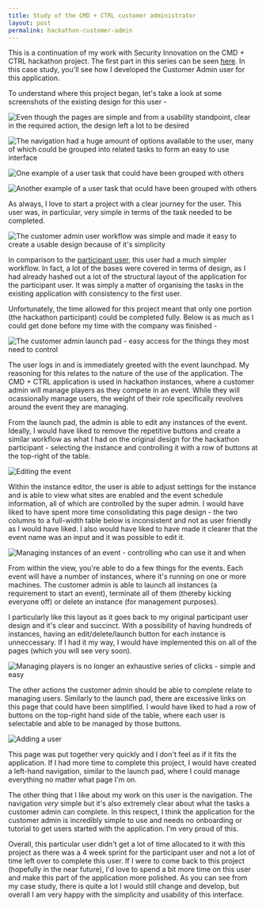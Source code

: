 ```yaml
---
title: Study of the CMD + CTRL customer administrator
layout: post
permalink: hackathon-customer-admin
---
```


This is a continuation of my work with Security Innovation on the CMD + CTRL hackathon project. The first part in this series can be seen [here](http://luchia.com.au/hackathon-participant). In this case study, you'll see how I developed the Customer Admin user for this application.

To understand where this project began, let's take a look at some screenshots of the existing design for this user -

![Even though the pages are simple and from a usability standpoint, clear in the required action, the design left a lot to be desired](/assets/images/customer-admin-user/manage-instances.png)

![The navigation had a huge amount of options available to the user, many of which could be grouped into related tasks to form an easy to use interface](/assets/images/customer-admin-user/navigation.png)

![One example of a user task that could have been grouped with others](/assets/images/customer-admin-user/register-user.png)

![Another example of a user task that oculd have been grouped with others](/assets/images/customer-admin-user/bulk-register.png)

As always, I love to start a project with a clear journey for the user. This user was, in particular, very simple in terms of the task needed to be completed.

![The customer admin user workflow was simple and made it easy to create a usable design because of it's simplicity](/assets/images/customer-admin-user/user-workflow.png)

In comparison to the [participant user](http://luchia.com.au/hackathon-participant), this user had a much simpler workflow. In fact, a lot of the bases were covered in terms of design, as I had already hashed out a lot of the structural layout of the application for the participant user. It was simply a matter of organising the tasks in the existing application with consistency to the first user.

Unfortunately, the time allowed for this project meant that only one portion (the hackathon participant) could be completed fully. Below is as much as I could get done before my time with the company was finished -

![The customer admin launch pad - easy access for the things they most need to control](/assets/images/customer-admin-user/launch-pad.png)

The user logs in and is immediately greeted with the event launchpad. My reasoning for this relates to the nature of the use of the application. The CMD + CTRL application is used in hackathon instances, where a customer admin will manage players as they compete in an event. While they will ocassionally manage users, the weight of their role specifically revolves around the event they are managing.

From the launch pad, the admin is able to edit any instances of the event. Ideally, I would have liked to remove the repetitive buttons and create a similar workflow as what I had on the original design for the hackathon participant - selecting the instance and controlling it with a row of buttons at the top-right of the table.

![Editing the event](/assets/images/customer-admin-user/launch-pad-edit.png)

Within the instance editor, the user is able to adjust settings for the instance and is able to view what sites are enabled and the event schedule information, all of which are controlled by the super admin. I would have liked to have spent more time consolidating this page design - the two columns to a full-width table below is inconsistent and not as user friendly as I would have liked. I also would have liked to have made it clearer that the event name was an input and it was possible to edit it.

![Managing instances of an event - controlling who can use it and when](/assets/images/customer-admin-user/manage-instances-2.png)

From within the view, you're able to do a few things for the events. Each event will have a number of instances, where it's running on one or more machines. The customer admin is able to launch all instances (a requirement to start an event), terminate all of them (thereby kicking everyone off) or delete an instance (for management purposes).

I particularly like this layout as it goes back to my original participant user design and it's clear and succinct. With a possibility of having hundreds of instances, having an edit/delete/launch button for each instance is unneccessary. If I had it my way, I would have implemented this on all of the pages (which you will see very soon).

![Managing players is no longer an exhaustive series of clicks - simple and easy](/assets/images/customer-admin-user/manage-players.png)

The other actions the customer admin should be able to complete relate to managing users. Similarly to the launch pad, there are excessive links on this page that could have been simplified. I would have liked to had a row of buttons on the top-right hand side of the table, where each user is selectable and able to be managed by those buttons.

![Adding a user](/assets/images/customer-admin-user/add-user.png)

This page was put together very quickly and I don't feel as if it fits the application. If I had more time to complete this project, I would have created a left-hand navigation, similar to the launch pad, where I could manage everything no matter what page I'm on.

The other thing that I like about my work on this user is the navigation. The navigation *very* simple but it's also extremely clear about what the tasks a customer admin can complete. In this respect, I think the application for the customer admin is incredibly simple to use and needs no onboarding or tutorial to get users started with the application. I'm very proud of this.

Overall, this particular user didn't get a lot of time allocated to it with this project as there was a 4 week sprint for the participant user and not a lot of time left over to complete this user. If I were to come back to this project (hopefully in the near future), I'd love to spend a bit more time on this user and make this part of the application more polished. As you can see from my case study, there is quite a lot I would still change and develop, but overall I am very happy with the simplicity and usability of this interface.